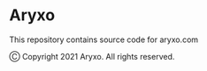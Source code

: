 # Aryxo

This repository contains source code for aryxo.com

Ⓒ Copyright 2021 Aryxo. All rights reserved.
